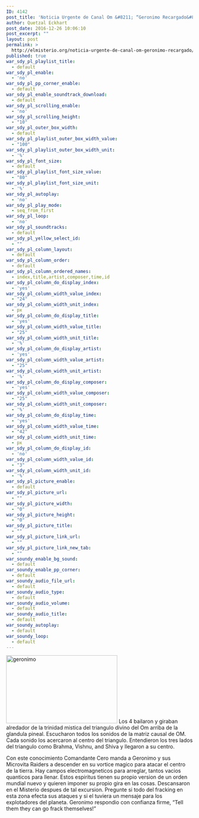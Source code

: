 ```yaml
---
ID: 4142
post_title: 'Noticia Urgente de Canal Om &#8211; “Geronimo Recargado&#8221;'
author: Quetzal Eckhart
post_date: 2016-12-26 10:06:10
post_excerpt: ""
layout: post
permalink: >
  http://elmisterio.org/noticia-urgente-de-canal-om-geronimo-recargado/
published: true
war_sdy_pl_playlist_title:
  - default
war_sdy_pl_enable:
  - 'no'
war_sdy_pl_pp_corner_enable:
  - default
war_sdy_pl_enable_soundtrack_download:
  - default
war_sdy_pl_scrolling_enable:
  - 'no'
war_sdy_pl_scrolling_height:
  - "10"
war_sdy_pl_outer_box_width:
  - default
war_sdy_pl_playlist_outer_box_width_value:
  - "100"
war_sdy_pl_playlist_outer_box_width_unit:
  - '%'
war_sdy_pl_font_size:
  - default
war_sdy_pl_playlist_font_size_value:
  - "80"
war_sdy_pl_playlist_font_size_unit:
  - '%'
war_sdy_pl_autoplay:
  - 'no'
war_sdy_pl_play_mode:
  - seq_from_first
war_sdy_pl_loop:
  - 'no'
war_sdy_pl_soundtracks:
  - default
war_sdy_pl_yellow_select_id:
  - ""
war_sdy_pl_column_layout:
  - default
war_sdy_pl_column_order:
  - default
war_sdy_pl_column_ordered_names:
  - index,title,artist,composer,time,id
war_sdy_pl_column_do_display_index:
  - 'yes'
war_sdy_pl_column_width_value_index:
  - "24"
war_sdy_pl_column_width_unit_index:
  - px
war_sdy_pl_column_do_display_title:
  - 'yes'
war_sdy_pl_column_width_value_title:
  - "25"
war_sdy_pl_column_width_unit_title:
  - '%'
war_sdy_pl_column_do_display_artist:
  - 'yes'
war_sdy_pl_column_width_value_artist:
  - "25"
war_sdy_pl_column_width_unit_artist:
  - '%'
war_sdy_pl_column_do_display_composer:
  - 'yes'
war_sdy_pl_column_width_value_composer:
  - "25"
war_sdy_pl_column_width_unit_composer:
  - '%'
war_sdy_pl_column_do_display_time:
  - 'yes'
war_sdy_pl_column_width_value_time:
  - "42"
war_sdy_pl_column_width_unit_time:
  - px
war_sdy_pl_column_do_display_id:
  - 'no'
war_sdy_pl_column_width_value_id:
  - "3"
war_sdy_pl_column_width_unit_id:
  - '%'
war_sdy_pl_picture_enable:
  - default
war_sdy_pl_picture_url:
  - ""
war_sdy_pl_picture_width:
  - "0"
war_sdy_pl_picture_height:
  - "0"
war_sdy_pl_picture_title:
  - ""
war_sdy_pl_picture_link_url:
  - ""
war_sdy_pl_picture_link_new_tab:
  - ""
war_soundy_enable_bg_sound:
  - default
war_soundy_enable_pp_corner:
  - default
war_soundy_audio_file_url:
  - default
war_soundy_audio_type:
  - default
war_soundy_audio_volume:
  - default
war_soundy_audio_title:
  - default
war_soundy_autoplay:
  - default
war_soundy_loop:
  - default
---
```

<img src="http://elmisterio.org/wp-content/uploads/2015/12/geronimo-2-300x183.jpg" alt="geronimo" width="300" height="183" class="alignnone size-medium wp-image-519" />
Los 4 bailaron y giraban alredador de la trinidad mistica del triangulo divino del Om arriba de la glandula pineal. Escucharon todos los sonidos de la matriz causal de OM. Cada sonido los acercaron al centro del triangulo. Entendieron los tres lados del triangulo como Brahma, Vishnu, and Shiva y llegaron a su centro. 

Con este conocimiento Comandante Cero manda a Geronimo y sus Microvita Raiders a descender en su vortice magico para atacar el centro de la tierra. Hay campos electromagneticos para arreglar, tantos vacios quanticos para llenar. Estos espiritus tienen su propio version de un orden mundial nuevo y quieren imponer su propio gira en las cosas. Descansaron en el Misterio despues de tal excursion. Pregunte si todo del fracking en esta zona efecta sus ataques y si el tuviera un mensaje para los explotadores del planeta. Geronimo respondio con confianza firme, “Tell them they can go frack themselves!”
